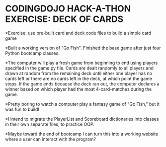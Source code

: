 # CODINGDOJO HACK-A-THON EXERCISE: DECK OF CARDS

*Exercise: use pre-built card and deck code files to build a simple card game

*Built a working version of "Go Fish". Finished the base game after just four Python bootcamp classes.

*The computer will play a fresh game from beginning to end using players specified in the game.py file. Cards are dealt randomly to all players and drawn at random from the remaining deck until either one player has no cards left or there are no cards left in the deck, at which point the game stops. If the game ends because the deck ran out, the computer declares a winner based on which player had the most 4-card-matches during the game.

*Pretty boring to watch a computer play a fantasy game of "Go Fish," but it was fun to build!

*I intend to migrate the PlayerList and Scoreboard dictionaries into classes in their own separate files, to practice OOP.

*Maybe toward the end of bootcamp I can turn this into a working website where a user can interact with the program?
